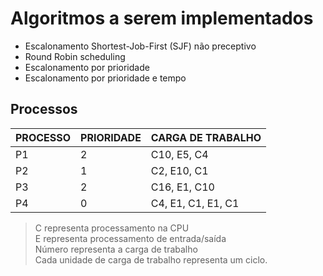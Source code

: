 # Algoritmos a serem implementados

- Escalonamento Shortest-Job-First (SJF) não preceptivo
- Round Robin scheduling
- Escalonamento por prioridade
- Escalonamento por prioridade e tempo

## Processos
PROCESSO | PRIORIDADE | CARGA DE TRABALHO
---------|------------|-------------------
P1       |2           |C10, E5, C4
P2       |1           |C2, E10, C1
P3       |2           |C16, E1, C10
P4       |0           |C4, E1, C1, E1, C1

> C representa processamento na CPU \
> E representa processamento de entrada/saída \
> Número representa a carga de trabalho \
> Cada unidade de carga de trabalho representa um ciclo.